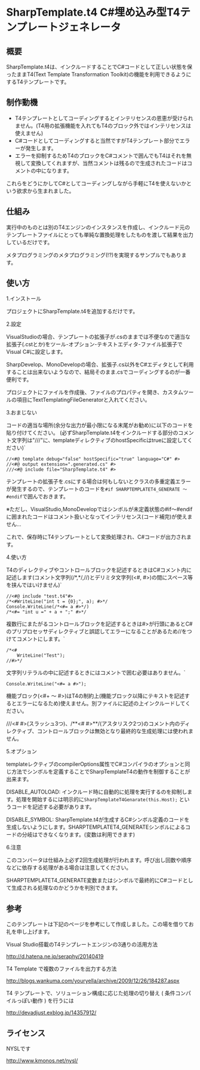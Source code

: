 ﻿SharpTemplate.t4   C#埋め込み型T4テンプレートジェネレータ
========================================

概要
----

SharpTemplate.t4は、インクルードすることでC#コードとして正しい状態を保ったままT4(Text Template Transformation Toolkit)の機能を利用できるようにするT4テンプレートです。

制作動機
----

* T4テンプレートとしてコーディングするとインテリセンスの恩恵が受けられません。(T4用の拡張機能を入れてもT4のブロック外ではインテリセンスは使えません)
* C#コードとしてコーディングすると当然ですがT4テンプレート部分でエラーが発生します。
* エラーを抑制するためT4のブロックをC#コメントで囲んでもT4はそれを無視して変換してくれますが、当然コメントは残るので生成されたコードはコメントの中になります。

これらをどうにかしてC#としてコーディングしながら手軽にT4を使えないかという欲求から生まれました。

仕組み
----

実行中のものとは別のT4エンジンのインスタンスを作成し、インクルード元のテンプレートファイルにとっても単純な置換処理をしたものを渡して結果を出力しているだけです。

メタプログラミングのメタプログラミング(!?)を実現するサンプルでもあります。 

使い方
----

1.インストール

プロジェクトにSharpTemplate.t4を追加するだけです。 

2.設定

VisualStudioの場合、テンプレートの拡張子が.csのままでは不便なので適当な拡張子(.cstとか)をツール-オプション-テキストエディタ-ファイル拡張子でVisual C#に設定します。 

SharpDevelop、MonoDevelopの場合、拡張子.cs以外をC#エディタとして利用することは出来ないようなので、結局そのまま.csでコーディングするのが一番便利です。

プロジェクトにファイルを作成後、ファイルのプロパティを開き、カスタムツールの項目にTextTemplatingFileGeneratorと入れてください。

3.おまじない

コードの適当な場所(余分な出力が最小限になる末尾がお勧め)に以下のコードを貼り付けてください。 (必ずSharpTemplate.t4をインクルードする部分のコメント文字列は"///"に、templateディレクティブのhostSpecificはtrueに設定してください)`               

    //<#@ template debug="false" hostSpecific="true" language="C#" #>
	//<#@ output extension=".generated.cs" #>
    ///<#@ include file="SharpTemplate.t4" #>   

テンプレートの拡張子を.csにする場合は何もしないとクラスの多重定義エラーが発生するので、テンプレートのコードを```#if SHARPTEMPLATET4_GENERATE ～ #endif```で囲んでおきます。

※ただし、VisualStudio,MonoDevelopではシンボルが未定義状態の#if～#endifに囲まれたコードはコメント扱いとなってインテリセンス(コード補完)が使えません…

これで、保存時にT4テンプレートとして変換処理され、C#コードが出力されます。

4.使い方

T4のディレクティブやコントロールブロックを記述するときはC#コメント内に記述します(コメント文字列(/\*,\*/,//)とデリミタ文字列(<#, #>)の間にスペース等を挟んではいけません)`               

    //<#@ include "test.t4"#>
    /*<#WriteLine("int t = {0};", a); #>*/
    Console.WriteLine(/*<#= a #>*/)
    /*<#= "int u =" + a + ";" #>*/ 


複数行にまたがるコントロールブロックを記述するときは#>が行頭にあるとC#のプリプロセッサディレクティブと誤認してエラーになることがあるため//をつけてコメントにします。`               

    /*<#
        WriteLine("Test");
    //#>*/  


文字列リテラルの中に記述するときにはコメントで囲む必要はありません。`               

    Console.WriteLine("<#= a #>");            


機能ブロック(<#+ ～ #>)はT4の制約上(機能ブロック以降にテキストを記述するとエラーになるため)使えません。別ファイルに記述の上インクルードしてください。

///<# #>(スラッシュ3つ)、/\*\*<# #>\*\*/(アスタリスク2つ)のコメント内のディレクティブ、コントロールブロックは無効となり最終的な生成処理には使われません。

5.オプション

templateレクティブのcompilerOptions属性でC#コンパイラのオプションと同じ方法でシンボルを定義することでSharpTemplateT4の動作を制御することが出来ます。

DISABLE_AUTOLOAD: インクルード時に自動的に処理を実行するのを抑制します。処理を開始するには明示的に```SharpTemplateT4Genarate(this.Host);``` というコードを記述する必要があります。

DISABLE_SYMBOL: SharpTemplate.t4が生成するC#シンボル定義のコードを生成しないようにします。SHARPTEMPLATET4_GENERATEシンボルによるコードの分岐はできなくなります。(変数は利用できます)

6.注意

このコンバータは仕組み上必ず2回生成処理が行われます。呼び出し回数や順序などに依存する処理がある場合は注意してください。

SHARPTEMPLATET4_GENERATE変数またはシンボルで最終的にC#コードとして生成される処理なのかどうかを判別できます。

参考
----

このテンプレートは下記のページを参考にして作成しました。この場を借りてお礼を申し上げます。

Visual Studio搭載のT4テンプレートエンジンの3通りの活用方法

http://d.hatena.ne.jp/seraphy/20140419

T4 Template で複数のファイルを出力する方法

http://blogs.wankuma.com/youryella/archive/2009/12/26/184287.aspx

T4 テンプレートで、ソリューション構成に応じた処理の切り替え ( 条件コンパイルっぽい動作 ) を行うには

http://devadjust.exblog.jp/14357912/

ライセンス
-----

NYSLです

http://www.kmonos.net/nysl/